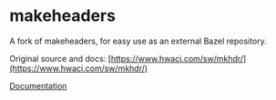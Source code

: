 # makeheaders
A fork of makeheaders, for easy use as an external Bazel repository.

Original source and docs: [https://www.hwaci.com/sw/mkhdr/](https://www.hwaci.com/sw/mkhdr/)

[Documentation](https://fossil-scm.org/home/doc/trunk/src/makeheaders.html)



